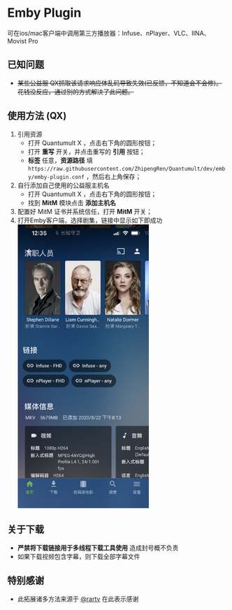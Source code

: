 # Emby Plugin

可在ios/mac客户端中调用第三方播放器：Infuse、nPlayer、VLC、IINA、Movist Pro

## 已知问题

- ~~某些公益服 QX抓取该请求响应体乱码导致失效(已反馈，不知道会不会修)。花钱没反应，通过别的方式解决了此问题。~~

## 使用方法 (QX)

1. 引用资源
   - 打开 Quantumult X ，点击右下角的圆形按钮；
   - 打开 __重写__ 开关，并点击重写的 __引用__ 按钮；
   - __标签__ 任意，__资源路径__ 填  ```https://raw.githubusercontent.com/ZhipengRen/Quantumult/dev/emby/emby-plugin.conf```
     ，然后右上角保存；
2. 自行添加自己使用的公益服主机名
   - 打开 Quantumult X ，点击右下角的圆形按钮；
   - 找到 __MitM__ 模块点击 __添加主机名__
3. 配置好 MitM 证书并系统信任，打开 __MitM__ 开关；
4. 打开Emby客户端，选择剧集，链接中显示如下即成功
   <div align="left"><img src="https://raw.githubusercontent.com/ZhipengRen/Quantumult/dev/ScreenShots/Emby%20Link.jpeg" alt="Emby Link" width="300"/></div>

## 关于下载

- __严禁将下载链接用于多线程下载工具使用__ 造成封号概不负责
- 如果下载视频包含字幕，则下载全部字幕文件

## 特别感谢

- 此拓展诸多方法来源于 [@rartv](https://github.com/rartv/EmbyPublic/tree/test) 在此表示感谢
  
